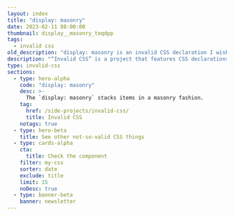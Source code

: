 ```yaml
---
layout: index
title: "display: masonry"
date: 2023-02-11 08:00:00
thumbnail: display__masonry_toqdpp
tags:
  - invalid css
old_description: "display: masonry is an invalid CSS declaration I wish existed."
description: "“Invalid CSS” is a project that features CSS declarations that are not valid and non-existing. For example, display: masonry."
type: invalid-css
sections:
  - type: hero-alpha
    code: "display: masonry"
    desc: >-
      The `display: masonry` stacks items in a masonry fashion.
    tag:
      href: /side-projects/invalid-css/
      title: Invalid CSS
    notags: true
  - type: hero-beta
    title: See other not-so-valid CSS things
  - type: cards-alpha
    cta:
      title: Check the component
    filter: my-css
    sorter: date
    exclude: title
    limit: 15
    noDesc: true
  - type: banner-beta
    banner: newsletter
---
```

